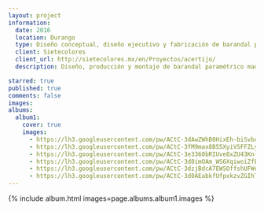 ```yaml
---
layout: project
information:
  date: 2016
  location: Durango
  type: Diseño conceptual, diseño ejecutivo y fabricación de barandal paramétrico
  client: Sietecolores
  client_url: http://sietecolores.mx/en/Proyectos/acertijo/
  description: Diseño, producción y montaje de barandal paramétrico maquinado en CNC para exhibición central del museo estatal de Gomez Palacio, Durango

starred: true
published: true
comments: false
images:
albums:
  album1:
    cover: true
    images:
      - https://lh3.googleusercontent.com/pw/ACtC-3dAwZWhB0HixEh-biSvbc32b3gSfXBbKEgmpGbdTI5zK8C_Uf3486ClcBF138YSDne-JKbkYauW2Q-7xp_9l2PYjoTBN63dKp5kmwdGSf2Ro6d8eBu9B7bgGRsu_ZgzJAQhoDZCZ6FOO9BIjtGyJ2Lwxw=w1250-h750-no?authuser=1
      - https://lh3.googleusercontent.com/pw/ACtC-3fM9max8B55XyiVSFFZLyv4_7eSpQBzbtw9eDVWc-hWDN98LjJZJf08rj3LC-1n5CUxIJX3E9cThoi4mtuVPenHKmrjZu86iThYSavEWOh5W1Dy5iD9Asr0MXDpKwS_K8d7KMJV3vVO4WsI8_QAZajdGw=w813-h1240-no?authuser=1
      - https://lh3.googleusercontent.com/pw/ACtC-3e3360bRIUve8xZU43Kn-4o90ksafxvxZkmLvq29RrJ-pMddZgcLqr5tIuwf6mZ9-JnsLpBpjC5OISg0WbasdJjuQN4_e5056lMlsix_zHEQbZt_S_RL1lim4HJk4PO5l6PzuhDuxDF6UJIWxwZFNAHwg=w2205-h1240-no?authuser=1
      - https://lh3.googleusercontent.com/pw/ACtC-3d0imOAm_WS6XqiwoiZfEGJH9AABpz72Ufj6hYZ6gTfEdpYlC12IN1e83SJAA9fs6Yaj4_-v86sJ86Bg0Tpi0EYrjCAhMXQsJP1mrdx4R6cklpIEr7RfRE-iSoDcjxaY1-J3LIZUA1grOjaQgkTAg9yAw=w2205-h1240-no?authuser=1
      - https://lh3.googleusercontent.com/pw/ACtC-3dzjBdcA7EWSOffshUFWe_26OnK90M1Kk4j4X05t5k3U5Cc05-fsT0zHkg_tZgks4oa3pgq_ikK6txCa-d6YthYX3wtHDnES6U6-ODHX390WjchBhLekDg8YG5tOWy4AyX82ZPIZQVYAh4AEz6A6JhJLw=w1280-h720-no?authuser=1
      - https://lh3.googleusercontent.com/pw/ACtC-3d0AEabkfUfpxkzvZGIhTTb-zTKHJxZ10RDVy0E947hUPf1agy8K6TteAiwV1GQsZpkoGQ_CbKPhzCKXMt1DxpDuHEyNE0-pjUna6TZ7PYukaIj9AjLC1nhxL8yHfFQh7fNw_QI-vzJ53x56NmunT4VeA=w1435-h784-no?authuser=1
---
```


{% include album.html images=page.albums.album1.images %}
